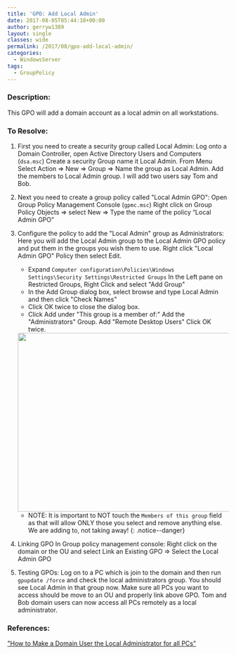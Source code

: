 ```yaml
---
title: 'GPO: Add Local Admin'
date: 2017-08-05T05:44:18+00:00
author: gerryw1389
layout: single
classes: wide
permalink: /2017/08/gpo-add-local-admin/
categories:
  - WindowsServer
tags:
  - GroupPolicy
---
```

<!--more-->

### Description:

This GPO will add a domain account as a local admin on all workstations.

### To Resolve:

1. First you need to create a security group called Local Admin: Log onto a Domain Controller, open Active Directory Users and Computers (`dsa.msc`) Create a security Group name it Local Admin. From Menu Select Action => New => Group => Name the group as Local Admin. Add the members to Local Admin group. I will add two users say Tom and Bob.

2. Next you need to create a group policy called "Local Admin GPO":  Open Group Policy Management Console (`gpmc.msc`) Right click on Group Policy Objects => select New => Type the name of the policy &#8220;Local Admin GPO&#8221;

3. Configure the policy to add the "Local Admin" group as Administrators: Here you will add the Local Admin group to the Local Admin GPO policy and put them in the groups you wish them to use. Right click "Local Admin GPO" Policy then select Edit.  
   - Expand `Computer configuration\Policies\Windows Settings\Security Settings\Restricted Groups` In the Left pane on Restricted Groups, Right Click and select "Add Group"  
   - In the Add Group dialog box, select browse and type Local Admin and then click "Check Names"  
   - Click OK twice to close the dialog box.  
   - Click Add under "This group is a member of:" Add the "Administrators" Group. Add "Remote Desktop Users" Click OK twice.

   <img class="alignnone size-full wp-image-4578" src="https://automationadmin.com/assets/images/uploads/2017/08/gpo-local-admin.png" alt="" width="550" height="406" srcset="https://automationadmin.com/assets/images/uploads/2017/08/gpo-local-admin.png 550w, https://automationadmin.com/assets/images/uploads/2017/08/gpo-local-admin-300x221.png 300w" sizes="(max-width: 550px) 100vw, 550px" /> 

   - NOTE: It is important to NOT touch the `Members of this group` field as that will allow ONLY those you select and remove anything else. We are adding to, not taking away!
   {: .notice--danger}

4. Linking GPO In Group policy management console: Right click on the domain or the OU and select Link an Existing GPO => Select the Local Admin GPO

5. Testing GPOs: Log on to a PC which is join to the domain and then run `gpupdate /force` and check the local administrators group. You should see Local Admin in that group now. Make sure all PCs you want to access should be move to an OU and properly link above GPO. Tom and Bob domain users can now access all PCs remotely as a local administrator.

### References:

["How to Make a Domain User the Local Administrator for all PCs"](https://social.technet.microsoft.com/wiki/contents/articles/7833.how-to-make-a-domain-user-the-local-administrator-for-all-pcs.aspx)  
